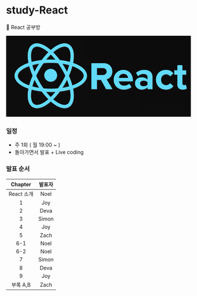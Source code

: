 # study-React

:book: React 공부방
  
![react](react.png)

### 일정
* 주 1회 ( 월 19:00 ~ )
* 돌아가면서 발표 + Live coding

### 발표 순서
| Chapter | 발표자 |
| :-----: |:------:|
| React 소개 | Noel |
| 1 | Joy |
| 2 | Deva |
| 3 | Simon |
| 4 | Joy |
| 5 | Zach |
| 6-1 | Noel |
| 6-2 | Noel |
| 7 | Simon |
| 8 | Deva |
| 9 | Joy |
| 부록 A,B | Zach |

